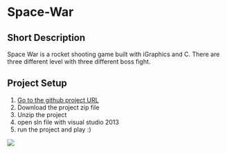 # Space-War
## Short Description
Space War is a rocket shooting game built with iGraphics and C. There are three different level with three different boss fight. 


## Project Setup

1. [Go to the github project URL](https://github.com/Shahriar1212/Space-War)
2. Download the project zip file
3. Unzip the project
4. open sln file with visual studio 2013
5. run the project and play :)

 ![](Space-War/home.PNG)
